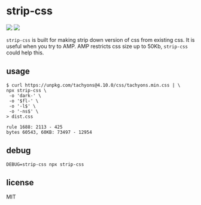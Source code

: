 # strip-css

![](https://github.com/deptno/strip-css/workflows/deploy/badge.svg)
![](https://github.com/deptno/strip-css/workflows/build/badge.svg)

`strip-css` is built for making strip down version of css from existing css.
It is useful when you try to AMP. AMP restricts css size up to 50Kb, `strip-css` could help this.

## usage
```shell script
$ curl https://unpkg.com/tachyons@4.10.0/css/tachyons.min.css | \
npx strip-css \
 -o 'dark-' \
 -o '$fl-' \
 -o '-l$' \
 -o '-ns$' \
> dist.css

rule 1688: 2113 - 425
bytes 60543, 60KB: 73497 - 12954
```

## debug

```shell script
DEBUG=strip-css npx strip-css
```

## license
MIT
